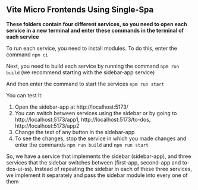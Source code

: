 ## Vite Micro Frontends Using Single-Spa

**These folders contain four different services, so you need to open each service in a new terminal and enter these commands in the terminal of each service**

To run each service, you need to install modules. To do this, enter the command `npm ci`

Next, you need to build each service by running the command `npm run build` (we recommend starting with the sidebar-app service)

And then enter the command to start the services `npm run start`

You can test it:

1. Open the sidebar-app at http://localhost:5173/
2. You can switch between services using the sidebar or by going to http://localhost:5173/app1, http://localhost:5173/to-dos, http://localhost:5173/app2
3. Change the text of any button in the sidebar-app
4. To see the changes, stop the service in which you made changes and enter the commands `npm run build` and `npm run start`

So, we have a service that implements the sidebar (sidebar-app), and three services that the sidebar switches between (first-app, second-app and to-dos-ui-ss). Instead of repeating the sidebar in each of these three services, we implement it separately and pass the sidebar module into every one of them